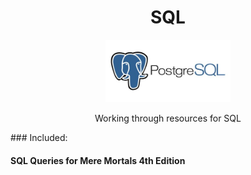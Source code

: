 <div align="center">
  <!-- Title: -->
<a href="http://github.com/https://github.com/ssoehdata/SQL/">  
</a>

# SQL

<img src="https://github.com/ssoehdata/SQL/blob/main/postgresql.jpg" height="100">

Working through resources for SQL

</div>
### Included:

#### SQL Queries for Mere Mortals 4th Edition
